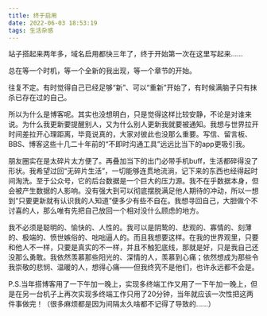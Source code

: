 ```yaml
---
title: 终于启用
date: 2022-06-03 18:53:19
tags: 生活杂感
---
```

站子搭起来两年多，域名启用都快三年了，终于开始第一次在这里写起来……

总在等一个时机，等一个全新的我出现，等一个章节的开始。

<!-- more -->

往复不定。有时觉得自己已经足够“新”、可以“重新”开始了，有时候满脑子只有抹杀已存在过的自己。

所以为什么是博客呢。其实也没想明白，只是觉得这样比较安静，不论是对谁来说。为什么我更新要提醒别人，又为什么别人更新我就要被通知。我想与世界拉开时间差拉开心理距离，毕竟说真的，大家对彼此也没那么重要。写信、留言板、BBS、博客这些十几二十年前的“不即时沟通工具”远远比当下的app更吸引我。

朋友圈实在是太碎片太方便了。再叠加当下的出门必带手机buff，生活都碎得没了形状。我希望过回“无碎片生活”，一切能够连贯地流淌，记下来的东西也经得起时间淘洗。至于公众号，它的后台数据是一个巨大的压力源。我不在乎数据本身，但会被产生数据的人影响。没有强大到可以彻底摆脱满足他人期待的冲动，所以一想到“只要更新就有认识我的人知道”便多少有些不自在。我想寻回自己，大胆做个不讨喜的人，那么唯有先把自己放回一个相对没什么顾虑的地方。

我不必须是聪明的、愉快的、人性的。我可以是阴鸷的、悲观的、寡情的、刻薄的、极端的、愤世嫉俗的、咄咄逼人的。而且我想要这样。在我的世界观里，只要和他人不一样，只要是真实的不一样，并且不触犯底线，那就是好，只是我自己还没那么勇敢。我依然羡慕那些阳光的、深情的人，羡慕到心痛；依然想成为那些令我崇敬的悲悯、温暖的人，想得心痛——但我终究不是他们，也许永远都不会是。

P.S.当年搭博客用了一下午加一晚上，实现多终端工作又用了一下午加一晚上，但是在另一台机子上再次实现多终端工作只用了20分钟，当年就应该一次性把这两件事做完！（很多麻烦都是因为间隔太久啥都不记得了导致的……）